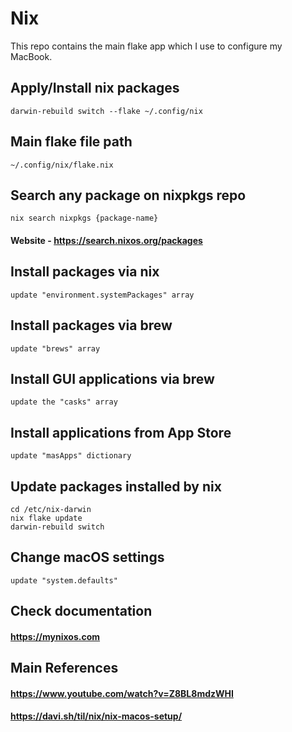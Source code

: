 # Nix
This repo contains the main flake app which I use to configure my MacBook.

## Apply/Install nix packages
```
darwin-rebuild switch --flake ~/.config/nix
```

## Main flake file path
```
~/.config/nix/flake.nix
```

## Search any package on nixpkgs repo
```
nix search nixpkgs {package-name}
```
#### Website - https://search.nixos.org/packages

## Install packages via nix
```
update "environment.systemPackages" array
```

## Install packages via brew
```
update "brews" array
```

## Install GUI applications via brew
```
update the "casks" array
```

## Install applications from App Store
```
update "masApps" dictionary
```

## Update packages installed by nix
```
cd /etc/nix-darwin
nix flake update
darwin-rebuild switch
```

## Change macOS settings
```
update "system.defaults"
```

## Check documentation
#### https://mynixos.com

## Main References
#### https://www.youtube.com/watch?v=Z8BL8mdzWHI
#### https://davi.sh/til/nix/nix-macos-setup/